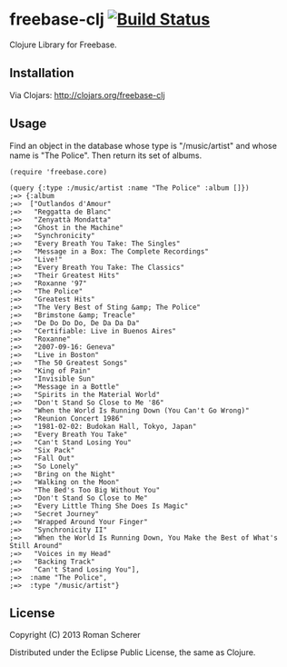 # freebase-clj [![Build Status](https://travis-ci.org/r0man/freebase-clj.png)](https://travis-ci.org/r0man/freebase-clj)

Clojure Library for Freebase.

## Installation

Via Clojars: http://clojars.org/freebase-clj

## Usage

Find an object in the database whose type is "/music/artist" and whose name is "The Police". Then return its set of albums.

    (require 'freebase.core)

    (query {:type :/music/artist :name "The Police" :album []})
    ;=> {:album
    ;=>  ["Outlandos d'Amour"
    ;=>   "Reggatta de Blanc"
    ;=>   "Zenyattà Mondatta"
    ;=>   "Ghost in the Machine"
    ;=>   "Synchronicity"
    ;=>   "Every Breath You Take: The Singles"
    ;=>   "Message in a Box: The Complete Recordings"
    ;=>   "Live!"
    ;=>   "Every Breath You Take: The Classics"
    ;=>   "Their Greatest Hits"
    ;=>   "Roxanne '97"
    ;=>   "The Police"
    ;=>   "Greatest Hits"
    ;=>   "The Very Best of Sting &amp; The Police"
    ;=>   "Brimstone &amp; Treacle"
    ;=>   "De Do Do Do, De Da Da Da"
    ;=>   "Certifiable: Live in Buenos Aires"
    ;=>   "Roxanne"
    ;=>   "2007-09-16: Geneva"
    ;=>   "Live in Boston"
    ;=>   "The 50 Greatest Songs"
    ;=>   "King of Pain"
    ;=>   "Invisible Sun"
    ;=>   "Message in a Bottle"
    ;=>   "Spirits in the Material World"
    ;=>   "Don't Stand So Close to Me '86"
    ;=>   "When the World Is Running Down (You Can't Go Wrong)"
    ;=>   "Reunion Concert 1986"
    ;=>   "1981-02-02: Budokan Hall, Tokyo, Japan"
    ;=>   "Every Breath You Take"
    ;=>   "Can't Stand Losing You"
    ;=>   "Six Pack"
    ;=>   "Fall Out"
    ;=>   "So Lonely"
    ;=>   "Bring on the Night"
    ;=>   "Walking on the Moon"
    ;=>   "The Bed's Too Big Without You"
    ;=>   "Don't Stand So Close to Me"
    ;=>   "Every Little Thing She Does Is Magic"
    ;=>   "Secret Journey"
    ;=>   "Wrapped Around Your Finger"
    ;=>   "Synchronicity II"
    ;=>   "When the World Is Running Down, You Make the Best of What's Still Around"
    ;=>   "Voices in my Head"
    ;=>   "Backing Track"
    ;=>   "Can't Stand Losing You"],
    ;=>  :name "The Police",
    ;=>  :type "/music/artist"}

## License

Copyright (C) 2013 Roman Scherer

Distributed under the Eclipse Public License, the same as Clojure.
